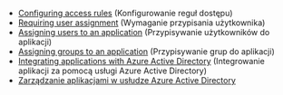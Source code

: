* [Configuring access rules](../articles/active-directory/active-directory-conditional-access-azuread-connected-apps.md) (Konfigurowanie reguł dostępu)
* [Requiring user assignment](../articles/active-directory/active-directory-applications-guiding-developers-requiring-user-assignment.md) (Wymaganie przypisania użytkownika)
* [Assigning users to an application](../articles/active-directory/active-directory-applications-guiding-developers-assigning-users.md) (Przypisywanie użytkowników do aplikacji)
* [Assigning groups to an application](../articles/active-directory/active-directory-applications-guiding-developers-assigning-groups.md) (Przypisywanie grup do aplikacji)
* [Integrating applications with Azure Active Directory](../articles/active-directory/develop/quickstart-v1-integrate-apps-with-azure-ad.md) (Integrowanie aplikacji za pomocą usługi Azure Active Directory)
* [Zarządzanie aplikacjami w usłudze Azure Active Directory](../articles/active-directory/manage-apps/what-is-application-management.md)

